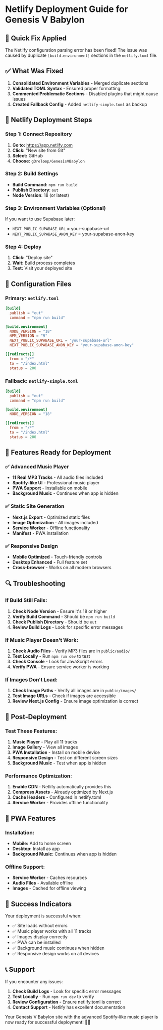 # Netlify Deployment Guide for Genesis V Babylon

## 🚀 Quick Fix Applied

The Netlify configuration parsing error has been fixed! The issue was caused by duplicate `[build.environment]` sections in the `netlify.toml` file.

## ✅ What Was Fixed

1. **Consolidated Environment Variables** - Merged duplicate sections
2. **Validated TOML Syntax** - Ensured proper formatting
3. **Commented Problematic Sections** - Disabled plugins that might cause issues
4. **Created Fallback Config** - Added `netlify-simple.toml` as backup

## 🔧 Netlify Deployment Steps

### Step 1: Connect Repository
1. **Go to:** https://app.netlify.com
2. **Click:** "New site from Git"
3. **Select:** GitHub
4. **Choose:** `g3reloop/GenesisVBabylon`

### Step 2: Build Settings
- **Build Command:** `npm run build`
- **Publish Directory:** `out`
- **Node Version:** 18 (or latest)

### Step 3: Environment Variables (Optional)
If you want to use Supabase later:
- `NEXT_PUBLIC_SUPABASE_URL` = your-supabase-url
- `NEXT_PUBLIC_SUPABASE_ANON_KEY` = your-supabase-anon-key

### Step 4: Deploy
1. **Click:** "Deploy site"
2. **Wait:** Build process completes
3. **Test:** Visit your deployed site

## 📁 Configuration Files

### Primary: `netlify.toml`
```toml
[build]
  publish = "out"
  command = "npm run build"

[build.environment]
  NODE_VERSION = "18"
  NPM_VERSION = "9"
  NEXT_PUBLIC_SUPABASE_URL = "your-supabase-url"
  NEXT_PUBLIC_SUPABASE_ANON_KEY = "your-supabase-anon-key"

[[redirects]]
  from = "/*"
  to = "/index.html"
  status = 200
```

### Fallback: `netlify-simple.toml`
```toml
[build]
  publish = "out"
  command = "npm run build"

[build.environment]
  NODE_VERSION = "18"

[[redirects]]
  from = "/*"
  to = "/index.html"
  status = 200
```

## 🎵 Features Ready for Deployment

### ✅ Advanced Music Player
- **11 Real MP3 Tracks** - All audio files included
- **Spotify-like UI** - Professional music player
- **PWA Support** - Installable on mobile
- **Background Music** - Continues when app is hidden

### ✅ Static Site Generation
- **Next.js Export** - Optimized static files
- **Image Optimization** - All images included
- **Service Worker** - Offline functionality
- **Manifest** - PWA installation

### ✅ Responsive Design
- **Mobile Optimized** - Touch-friendly controls
- **Desktop Enhanced** - Full feature set
- **Cross-browser** - Works on all modern browsers

## 🔍 Troubleshooting

### If Build Still Fails:
1. **Check Node Version** - Ensure it's 18 or higher
2. **Verify Build Command** - Should be `npm run build`
3. **Check Publish Directory** - Should be `out`
4. **Review Build Logs** - Look for specific error messages

### If Music Player Doesn't Work:
1. **Check Audio Files** - Verify MP3 files are in `public/audio/`
2. **Test Locally** - Run `npm run dev` to test
3. **Check Console** - Look for JavaScript errors
4. **Verify PWA** - Ensure service worker is working

### If Images Don't Load:
1. **Check Image Paths** - Verify all images are in `public/images/`
2. **Test Image URLs** - Check if images are accessible
3. **Review Next.js Config** - Ensure image optimization is correct

## 🚀 Post-Deployment

### Test These Features:
1. **Music Player** - Play all 11 tracks
2. **Image Gallery** - View all images
3. **PWA Installation** - Install on mobile device
4. **Responsive Design** - Test on different screen sizes
5. **Background Music** - Test when app is hidden

### Performance Optimization:
1. **Enable CDN** - Netlify automatically provides this
2. **Compress Assets** - Already optimized by Next.js
3. **Cache Headers** - Configured in netlify.toml
4. **Service Worker** - Provides offline functionality

## 📱 PWA Features

### Installation:
- **Mobile:** Add to home screen
- **Desktop:** Install as app
- **Background Music:** Continues when app is hidden

### Offline Support:
- **Service Worker** - Caches resources
- **Audio Files** - Available offline
- **Images** - Cached for offline viewing

## 🎯 Success Indicators

Your deployment is successful when:
- ✅ Site loads without errors
- ✅ Music player works with all 11 tracks
- ✅ Images display correctly
- ✅ PWA can be installed
- ✅ Background music continues when hidden
- ✅ Responsive design works on all devices

## 📞 Support

If you encounter any issues:
1. **Check Build Logs** - Look for specific error messages
2. **Test Locally** - Run `npm run dev` to verify
3. **Review Configuration** - Ensure netlify.toml is correct
4. **Contact Support** - Netlify has excellent documentation

Your Genesis V Babylon site with the advanced Spotify-like music player is now ready for successful deployment! 🎵✨

